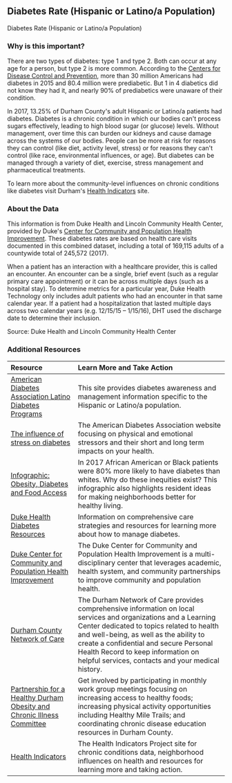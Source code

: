 ## Diabetes Rate (Hispanic or Latino/a Population)
Diabetes Rate (Hispanic or Latino/a Population) 

### Why is this important?
There are two types of diabetes: type 1 and type 2. Both can occur at any age for a person, but type 2 is more common. According to the [Centers for Disease Control and Prevention](https://www.cdc.gov/diabetes/pdfs/data/statistics/national-diabetes-statistics-report.pdf), more than 30 million Americans had diabetes in 2015 and 80.4 million were prediabetic. But 1 in 4 diabetics did not know they had it, and nearly 90% of prediabetics were unaware of their condition.  

In 2017, 13.25% of Durham County's adult Hispanic or Latino/a patients had diabetes. Diabetes is a chronic condition in which our bodies can't process sugars effectively, leading to high blood sugar (or glucose) levels. Without management, over time this can burden our kidneys and cause damage across the systems of our bodies. People can be more at risk for reasons they can control (like diet, activity level, stress) or for reasons they can't control (like race, environmental influences, or age). But diabetes can be managed through a variety of diet, exercise, stress management and pharmaceutical treatments. 

To learn more about the community-level influences on chronic conditions like diabetes visit Durham's [Health Indicators](https://health.dataworks-nc.org) site.

### About the Data
This information is from Duke Health and Lincoln Community Health Center, provided by Duke's [Center for Community and Population Health Improvement](http://www.dukehealthimprovement.org/). These diabetes rates are based on health care visits documented in this combined dataset, including a total of 169,115 adults of a countywide total of 245,572 (2017).

When a patient has an interaction with a healthcare provider, this is called an encounter. An encounter can be a single, brief event (such as a regular primary care appointment) or it can be across multiple days (such as a hospital stay). To determine metrics for a particular year, Duke Health Technology only includes adult patients who had an encounter in that same calendar year. If a patient had a hospitalization that lasted multiple days across two calendar years (e.g. 12/15/15 – 1/15/16), DHT used the discharge date to determine their inclusion.

Source: Duke Health and Lincoln Community Health Center

### Additional Resources

|Resource | Learn More and Take Action | 
|:--- | :--- |
|[American Diabetes Association Latino Diabetes Programs](http://www.diabetes.org/in-my-community/awareness-programs/latino-programs/?loc=lwd-slabnav) | This site provides diabetes awareness and management information specific to the Hispanic or Latino/a population.
|[The influence of stress on diabetes](http://www.diabetes.org/living-with-diabetes/complications/mental-health/stress.html)| The American Diabetes Association website focusing on physical and emotional stressors and their short and long term impacts on your health.
|[Infographic: Obesity, Diabetes and Food Access](http://healthydurham.org/cms/wp-content/uploads/2018/06/Obesity-Diabetes-Food-Access-FINAL.pdf)| In 2017 African American or Black patients were 80% more likely to have diabetes than whites. Why do these inequities exist? This infographic also highlights resident ideas for making neighborhoods better for healthy living.
|[Duke Health Diabetes Resources](https://www.dukehealth.org/treatments/endocrinology/diabetes)| Information on comprehensive care strategies and resources for learning more about how to manage diabetes.
|[Duke Center for Community and Population Health Improvement](http://www.dukehealthimprovement.org/)|The Duke Center for Community and Population Health Improvement is a multi-disciplinary center that leverages academic, health system, and community partnerships to improve community and population health.
|[Durham County Network of Care](http://durham.nc.networkofcare.org/mh/)| The Durham Network of Care provides comprehensive information on local services and organizations and a Learning Center dedicated to topics related to health and well-being, as well as the ability to create a confidential and secure Personal Health Record to keep information on helpful services, contacts and your medical history.
|[Partnership for a Healthy Durham Obesity and Chronic Illness Committee](http://healthydurham.org/committees/obesity-and-chronic-illness-committee) | Get involved by participating in monthly work group meetings focusing on increasing access to healthy foods; increasing physical activity opportunities including Healthy Mile Trails; and coordinating chronic disease education resources in Durham County.
|[Health Indicators](http://health.dataworks-nc.org)| The Health Indicators Project site for chronic conditions data, neighborhood influences on health and resources for learning more and taking action.
